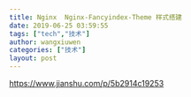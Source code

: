 ```yaml
---
title: Nginx  Nginx-Fancyindex-Theme 样式搭建
date: 2019-06-25 03:59:55
tags: ["tech","技术"]
author: wangxiuwen
categories: ["技术"]
layout: post
---
```


<https://www.jianshu.com/p/5b2914c19253>